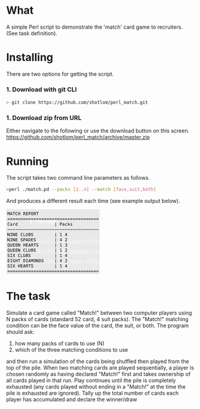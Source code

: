 # What

A simple Perl script to demonstrate the 'match' card game to recruiters. (See task definition).

# Installing

There are two options for getting the script.

### 1. Download with git CLI
```bash
> git clone https://github.com/shotlom/perl_match.git
```

### 1. Download zip from URL

Either navigate to the following or use the download button on this screen.
https://github.com/shotlom/perl_match/archive/master.zip

# Running

The script takes two command line parameters as follows.

```bash
>perl ./match.pd --packs [2..n] --match [face,suit,both]
```

And produces a different result each time (see example output below).

![report](/report.jpg)

# The task

Simulate a card game called "Match!" between two computer players using N
packs of cards (standard 52 card, 4 suit packs). The "Match!" matching condition
can be the face value of the card, the suit, or both. The program should ask:

1. how many packs of cards to use (N)
1. which of the three matching conditions to use

and then run a simulation of the cards being shuffled then played from the top of
the pile. When two matching cards are played sequentially, a player is chosen
randomly as having declared "Match!" first and takes ownership of all cards
played in that run. Play continues until the pile is completely exhausted (any
cards played without ending in a "Match!" at the time the pile is exhausted are
ignored). Tally up the total number of cards each player has accumulated and
declare the winner/draw

